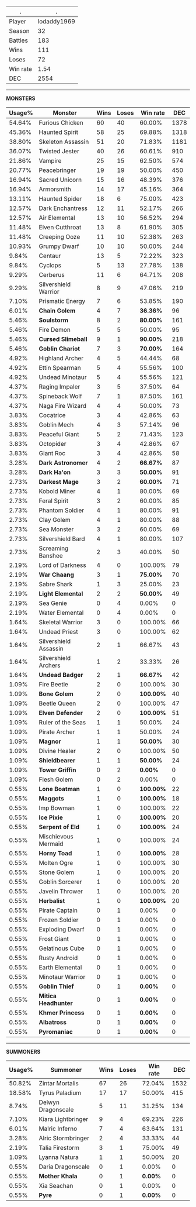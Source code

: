 .|.
|-|-
Player|lodaddy1969
Season|32
Battles|183
Wins|111
Loses|72
Win rate|1.54
DEC|2554

---
**MONSTERS**

Usage%|Monster|Wins|Loses|Win rate|DEC|
-|-|-|-|-|-|
54.64%|Furious Chicken|60|40|60.00%|1378|
45.36%|Haunted Spirit|58|25|69.88%|1318|
38.80%|Skeleton Assassin|51|20|71.83%|1181|
36.07%|Twisted Jester|40|26|60.61%|910|
21.86%|Vampire|25|15|62.50%|574|
20.77%|Peacebringer|19|19|50.00%|450|
16.94%|Sacred Unicorn|15|16|48.39%|376|
16.94%|Armorsmith|14|17|45.16%|364|
13.11%|Haunted Spider|18|6|75.00%|423|
12.57%|Dark Enchantress|12|11|52.17%|266|
12.57%|Air Elemental|13|10|56.52%|294|
11.48%|Elven Cutthroat|13|8|61.90%|305|
11.48%|Creeping Ooze|11|10|52.38%|263|
10.93%|Grumpy Dwarf|10|10|50.00%|244|
9.84%|Centaur|13|5|72.22%|323|
9.84%|Cyclops|5|13|27.78%|138|
9.29%|Cerberus|11|6|64.71%|208|
9.29%|Silvershield Warrior|8|9|47.06%|219|
7.10%|Prismatic Energy|7|6|53.85%|190|
6.01%|**Chain Golem**|4|7|**36.36%**|96|
5.46%|**Soulstorm**|8|2|**80.00%**|161|
5.46%|Fire Demon|5|5|50.00%|95|
5.46%|**Cursed Slimeball**|9|1|**90.00%**|218|
5.46%|**Goblin Chariot**|7|3|**70.00%**|164|
4.92%|Highland Archer|4|5|44.44%|68|
4.92%|Ettin Spearman|5|4|55.56%|100|
4.92%|Undead Minotaur|5|4|55.56%|121|
4.37%|Raging Impaler|3|5|37.50%|64|
4.37%|Spineback Wolf|7|1|87.50%|161|
4.37%|Naga Fire Wizard|4|4|50.00%|73|
3.83%|Cocatrice|3|4|42.86%|63|
3.83%|Goblin Mech|4|3|57.14%|96|
3.83%|Peaceful Giant|5|2|71.43%|123|
3.83%|Octopider|3|4|42.86%|67|
3.83%|Giant Roc|3|4|42.86%|58|
3.28%|**Dark Astronomer**|4|2|**66.67%**|87|
3.28%|**Dark Ha'on**|3|3|**50.00%**|91|
2.73%|**Darkest Mage**|3|2|**60.00%**|71|
2.73%|Kobold Miner|4|1|80.00%|69|
2.73%|Feral Spirit|3|2|60.00%|85|
2.73%|Phantom Soldier|4|1|80.00%|91|
2.73%|Clay Golem|4|1|80.00%|88|
2.73%|Sea Monster|3|2|60.00%|69|
2.73%|Silvershield Bard|4|1|80.00%|107|
2.73%|Screaming Banshee|2|3|40.00%|50|
2.19%|Lord of Darkness|4|0|100.00%|79|
2.19%|**War Chaang**|3|1|**75.00%**|70|
2.19%|Sabre Shark|1|3|25.00%|23|
2.19%|**Light Elemental**|2|2|**50.00%**|49|
2.19%|Sea Genie|0|4|0.00%|0|
2.19%|Water Elemental|0|4|0.00%|0|
1.64%|Skeletal Warrior|3|0|100.00%|66|
1.64%|Undead Priest|3|0|100.00%|62|
1.64%|Silvershield Assassin|2|1|66.67%|43|
1.64%|Silvershield Archers|1|2|33.33%|26|
1.64%|**Undead Badger**|2|1|**66.67%**|42|
1.09%|Fire Beetle|2|0|100.00%|30|
1.09%|**Bone Golem**|2|0|**100.00%**|40|
1.09%|Beetle Queen|2|0|100.00%|47|
1.09%|**Elven Defender**|2|0|**100.00%**|51|
1.09%|Ruler of the Seas|1|1|50.00%|24|
1.09%|Pirate Archer|1|1|50.00%|24|
1.09%|**Magnor**|1|1|**50.00%**|30|
1.09%|Divine Healer|2|0|100.00%|50|
1.09%|**Shieldbearer**|1|1|**50.00%**|24|
1.09%|**Tower Griffin**|0|2|**0.00%**|0|
1.09%|Flesh Golem|0|2|0.00%|0|
0.55%|**Lone Boatman**|1|0|**100.00%**|22|
0.55%|**Maggots**|1|0|**100.00%**|18|
0.55%|Imp Bowman|1|0|100.00%|22|
0.55%|**Ice Pixie**|1|0|**100.00%**|20|
0.55%|**Serpent of Eld**|1|0|**100.00%**|24|
0.55%|Mischievous Mermaid|1|0|100.00%|24|
0.55%|**Horny Toad**|1|0|**100.00%**|28|
0.55%|Molten Ogre|1|0|100.00%|30|
0.55%|Stone Golem|1|0|100.00%|20|
0.55%|Goblin Sorcerer|1|0|100.00%|20|
0.55%|Javelin Thrower|1|0|100.00%|20|
0.55%|**Herbalist**|1|0|**100.00%**|20|
0.55%|Pirate Captain|0|1|0.00%|0|
0.55%|Frozen Soldier|0|1|0.00%|0|
0.55%|Exploding Dwarf|0|1|0.00%|0|
0.55%|Frost Giant|0|1|0.00%|0|
0.55%|Gelatinous Cube|0|1|0.00%|0|
0.55%|Rusty Android|0|1|0.00%|0|
0.55%|Earth Elemental|0|1|0.00%|0|
0.55%|Minotaur Warrior|0|1|0.00%|0|
0.55%|**Goblin Thief**|0|1|**0.00%**|0|
0.55%|**Mitica Headhunter**|0|1|**0.00%**|0|
0.55%|**Khmer Princess**|0|1|**0.00%**|0|
0.55%|**Albatross**|0|1|**0.00%**|0|
0.55%|**Pyromaniac**|0|1|**0.00%**|0|

---
**SUMMONERS**

Usage%|Summoner|Wins|Loses|Win rate|DEC|
-|-|-|-|-|-|
50.82%|Zintar Mortalis|67|26|72.04%|1532|
18.58%|Tyrus Paladium|17|17|50.00%|415|
8.74%|Delwyn Dragonscale|5|11|31.25%|134|
7.10%|Kiara Lightbringer|9|4|69.23%|226|
6.01%|Malric Inferno|7|4|63.64%|131|
3.28%|Alric Stormbringer|2|4|33.33%|44|
2.19%|Talia Firestorm|3|1|75.00%|49|
1.09%|Lyanna Natura|1|1|50.00%|20|
0.55%|Daria Dragonscale|0|1|0.00%|0|
0.55%|**Mother Khala**|0|1|**0.00%**|0|
0.55%|Xia Seachan|0|1|0.00%|0|
0.55%|**Pyre**|0|1|**0.00%**|0|
